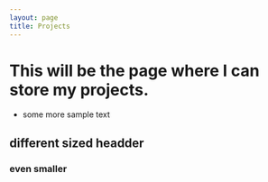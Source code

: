 ```yaml
---
layout: page
title: Projects
---
```


# This will be the page where I can store my projects.

- some more sample text

## different sized headder

### even smaller
